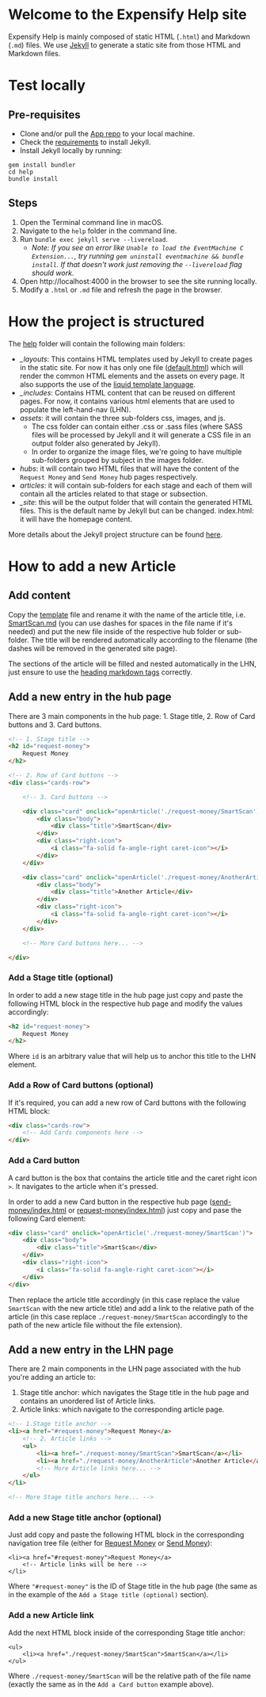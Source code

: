 # Welcome to the Expensify Help site

Expensify Help is mainly composed of static HTML (`.html`) and Markdown (`.md`) files. We use [Jekyll](https://jekyllrb.com/) to generate a static site from those HTML and Markdown files.

# Test locally

## Pre-requisites

- Clone and/or pull the [App repo](https://github.com/Expensify/App) to your local machine.
- Check the [requirements](https://jekyllrb.com/docs/installation/) to install Jekyll.
- Install Jekyll locally by running:
```
gem install bundler
cd help
bundle install
```

## Steps

1. Open the Terminal command line in macOS.
2. Navigate to the `help` folder in the command line.
3. Run `bundle exec jekyll serve --livereload`.
    - _Note: If you see an error like `Unable to load the EventMachine C Extension...`, try running `gem uninstall eventmachine && bundle install`. If that doesn't work just removing the `--livereload` flag should work._
4. Open http://localhost:4000 in the browser to see the site running locally.
5. Modify a `.html` or `.md` file and refresh the page in the browser.

# How the project is structured

The [help](https://github.com/Expensify/App/tree/e6cea38ef22f83ae4730a34a9281d8962388dff8/help) folder will contain the following main folders:
- *_layouts*: This contains HTML templates used by Jekyll to create pages in the static site. For now it has only one file ([default.html](https://github.com/Expensify/App/blob/e6cea38ef22f83ae4730a34a9281d8962388dff8/help/_layouts/default.html)) which will render the common HTML elements and the assets on every page. It also supports the use of the [liquid template language](https://shopify.github.io/liquid/).
- *_includes*: Contains HTML content that can be reused on different pages. For now, it contains various html elements that are used to populate the left-hand-nav (LHN).
- *assets*: it will contain the three sub-folders css, images, and js.
  - The css folder can contain either .css or .sass files (where SASS files will be processed by Jekyll and it will generate a CSS file in an output folder also generated by Jekyll).
  -  In order to organize the image files, we're going to have multiple sub-folders grouped by subject in the images folder.
- *hubs*: it will contain two HTML files that will have the content of the `Request Money` and `Send Money` hub pages respectively.
- *articles*: it will contain sub-folders for each stage and each of them will contain all the articles related to that stage or subsection.
- *_site*: this will be the output folder that will contain the generated HTML files. This is the default name by Jekyll but can be changed.
index.html: it will have the homepage content.

More details about the Jekyll project structure can be found [here](https://jekyllrb.com/docs/structure/).

# How to add a new Article

## Add content

Copy the [template](https://github.com/Expensify/App/blob/e6cea38ef22f83ae4730a34a9281d8962388dff8/help/TEMPLATE.md) file and rename it with the name of the article title, i.e. [SmartScan.md](https://github.com/Expensify/App/blob/e6cea38ef22f83ae4730a34a9281d8962388dff8/help/articles/request-money/request-money/SmartScan.md) (you can use dashes for spaces in the file name if it's needed) and put the new file inside of the respective hub folder or sub-folder. The title will be rendered automatically according to the filename (the dashes will be removed in the generated site page).

The sections of the article will be filled and nested automatically in the LHN, just ensure to use the [heading markdown tags](https://www.markdownguide.org/cheat-sheet/) correctly.

## Add a new entry in the hub page

There are 3 main components in the hub page: 1. Stage title, 2. Row of Card buttons and 3. Card buttons.

```html
<!-- 1. Stage title -->
<h2 id="request-money">
    Request Money
</h2>

<!-- 2. Row of Card buttons -->
<div class="cards-row">

    <!-- 3. Card buttons -->

    <div class="card" onclick="openArticle('./request-money/SmartScan')">
        <div class="body">
            <div class="title">SmartScan</div>
        </div>
        <div class="right-icon">
            <i class="fa-solid fa-angle-right caret-icon"></i>
        </div>
    </div>

    <div class="card" onclick="openArticle('./request-money/AnotherArticle')">
        <div class="body">
            <div class="title">Another Article</div>
        </div>
        <div class="right-icon">
            <i class="fa-solid fa-angle-right caret-icon"></i>
        </div>
    </div>

    <!-- More Card buttons here... -->

</div>
```
### Add a Stage title (optional)

In order to add a new stage title in the hub page just copy and paste the following HTML block in the respective hub page and modify the values accordingly:

```html
<h2 id="request-money">
    Request Money
</h2>
```

Where `id` is an arbitrary value that will help us to anchor this title to the LHN element.

### Add a Row of Card buttons (optional)

If it's required, you can add a new row of Card buttons with the following HTML block:

```html
<div class="cards-row">
    <!-- Add Cards components here -->
</div>
```

### Add a Card button

A card button is the box that contains the article title and the caret right icon `>`. It navigates to the article when it's pressed.

In order to add a new Card button in the respective hub page ([send-money/index.html](https://github.com/Expensify/App/blob/e6cea38ef22f83ae4730a34a9281d8962388dff8/help/articles/send-money/index.html) or [request-money/index.html](https://github.com/Expensify/App/blob/e6cea38ef22f83ae4730a34a9281d8962388dff8/help/articles/request-money/index.html)) just copy and pase the following Card element:

```html
<div class="card" onclick="openArticle('./request-money/SmartScan')">
    <div class="body">
        <div class="title">SmartScan</div>
    </div>
    <div class="right-icon">
        <i class="fa-solid fa-angle-right caret-icon"></i>
    </div>
</div>
```

Then replace the article title accordingly (in this case replace the value `SmartScan` with the new article title) and add a link to the relative path of the article (in this case replace `./request-money/SmartScan` accordingly to the path of the new article file without the file extension).

## Add a new entry in the LHN page

There are 2 main components in the LHN page associated with the hub you're adding an article to:
  1. Stage title anchor: which navigates the Stage title in the hub page and contains an unordered list of Article links.
  2. Article links: which navigate to the corresponding article page.

```html
<!-- 1.Stage title anchor -->
<li><a href="#request-money">Request Money</a>
    <!-- 2. Article links -->
    <ul>
        <li><a href="./request-money/SmartScan">SmartScan</a></li>
        <li><a href="./request-money/AnotherArticle">Another Article</a></li>
        <!-- More Article links here... -->
    </ul>
</li>

<!-- More Stage title anchors here... -->
```

### Add a new Stage title anchor (optional)

Just add copy and paste the following HTML block in the corresponding navigation tree file (either for [Request Money](https://github.com/Expensify/App/blob/e6cea38ef22f83ae4730a34a9281d8962388dff8/help/_includes/request-money-navigation-tree.html) or [Send Money](https://github.com/Expensify/App/blob/e6cea38ef22f83ae4730a34a9281d8962388dff8/help/_includes/send-money-navigation-tree.html)):

```
<li><a href="#request-money">Request Money</a>
    <!-- Article links will be here -->
</li>
```

Where `"#request-money"` is the ID of Stage title in the hub page (the same as in the example of the `Add a Stage title (optional)` section).

### Add a new Article link

Add the next HTML block inside of the corresponding Stage title anchor:

```
<ul>
    <li><a href="./request-money/SmartScan">SmartScan</a></li>
</ul>
```

Where `./request-money/SmartScan` will be the relative path of the file name (exactly the same as in the `Add a Card button` example above).
